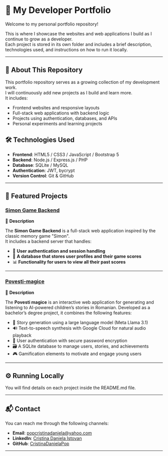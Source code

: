 # 💼 My Developer Portfolio

Welcome to my personal portfolio repository! 

This is where I showcase the websites and web applications I build as I continue to grow as a developer.  
Each project is stored in its own folder and includes a brief description, technologies used, and instructions on how to run it locally.  

---

## 📌 About This Repository

This portfolio repository serves as a growing collection of my development work.  
I will continuously add new projects as I build and learn more.  
It includes:

- Frontend websites and responsive layouts
- Full-stack web applications with backend logic
- Projects using authentication, databases, and APIs
- Personal experiments and learning projects

## 🛠 Technologies Used

- **Frontend**: HTML5 / CSS3 / JavaScript / Bootstrap 5
- **Backend**: Node.js / Express.js / PHP
- **Database**: SQLite / MySQL
- **Authentication**: JWT, bycrypt
- **Version Control**: Git & GitHub

---

## 📂 Featured Projects

### [Simon Game Backend](./simon-game-backend)

🔹 **Description**  

The **Simon Game Backend** is a full-stack web application inspired by the classic memory game "Simon".  
It includes a backend server that handles:

- 🔐 **User authentication and session handling**
- 💾 **A database that stores user profiles and their game scores**
- 📊 **Functionality for users to view all their past scores**

---

### [Povesti-magice](./povesti-magice)

🔹 **Description**  

The **Povesti magice** is an interactive web application for generating and listening to AI-powered children’s stories in Romanian.
Developed as a bachelor’s degree project, it combines the following features:
- 🤖 Story generation using a large language model (Meta Llama 3.1)  
- 🔊 Text-to-speech synthesis with Google Cloud for natural audio playback  
- 🔐 User authentication with secure password encryption  
- 🗃️ A SQLite database to manage users, stories, and achievements  
- 🎮 Gamification elements to motivate and engage young users  

---

## ⚙️ Running Locally

You will find details on each project inside the README.md file.

---

## 📬 Contact

You can reach me through the following channels:

- **Email**: [popcristinadaniela@yahoo.com](mailto:popcristinadaniela@yahoo.com)
- **LinkedIn**: [Cristina Daniela Istovan](https://www.linkedin.com/in/cristina-daniela-istovan-7b0291250)
- **GitHub**: [CristinaDanielaPop](https://github.com/CristinaDanielaPop)

---
